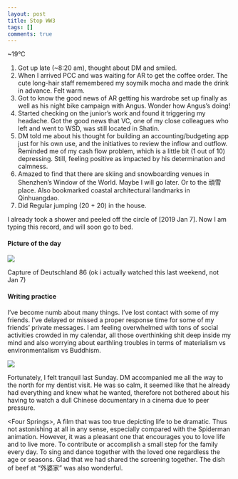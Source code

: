 ```yaml
---
layout: post
title: Stop WW3
tags: []
comments: true
---
```


\~19°C


1.  Got up late (\~8:20 am), thought about DM and smiled.
2.  When I arrived PCC and was waiting for AR to get the coffee order.
    The cute long-hair staff remembered my soymilk mocha and made the
    drink in advance. Felt warm.
3.  Got to know the good news of AR getting his wardrobe set up finally
    as well as his night bike campaign with Angus. Wonder how Angus’s
    doing!
4.  Started checking on the junior’s work and found it triggering my
    headache. Got the good news that VC, one of my close colleagues who
    left and went to WSD, was still located in Shatin.
5.  DM told me about his thought for building an accounting/budgeting
    app just for his own use, and the initiatives to review the inflow
    and outflow. Reminded me of my cash flow problem, which is a little
    bit (1 out of 10) depressing. Still, feeling positive as impacted by
    his determination and calmness.
6.  Amazed to find that there are skiing and snowboarding venues in
    Shenzhen’s Window of the World. Maybe I will go later. Or to the
    頑雪 place. Also bookmarked coastal architectural landmarks in
    Qinhuangdao.
7.  Did Regular jumping (20 + 20) in the house.

I already took a shower and peeled off the circle of [2019 Jan 7].
Now I am typing this record, and will soon go to bed.

#### Picture of the day

![](https://cdn-images-1.medium.com/max/800/1*TIsM47O_j0CMNS6P7dcObA.png)

Capture of Deutschland 86 (ok i actually watched this last weekend, not
Jan 7)

#### Writing practice

I’ve become numb about many things. I’ve lost contact with some of my
friends. I’ve delayed or missed a proper response time for some of my
friends’ private messages. I am feeling overwhelmed with tons of social
activities crowded in my calendar, all those overthinking shit deep
inside my mind and also worrying about earthling troubles in terms of
materialism vs environmentalism vs Buddhism.

![](https://cdn-images-1.medium.com/max/600/1*ZlT9U-79FuFIJiPqpasaEQ.jpeg)

Fortunately, I felt tranquil last Sunday. DM accompanied me all the way
to the north for my dentist visit. He was so calm, it seemed like that
he already had everything and knew what he wanted, therefore not
bothered about his having to watch a dull Chinese documentary in a
cinema due to peer pressure.

\<Four Springs\>, A film that was too true depicting life to be
dramatic. Thus not astonishing at all in any sense, especially compared
with the Spiderman animation. However, it was a pleasant one that
encourages you to love life and to live more. To contribute or
accomplish a small step for the family every day. To sing and dance
together with the loved one regardless the age or seasons. Glad that we
had shared the screening together. The dish of beef at “外婆家” was also
wonderful.
